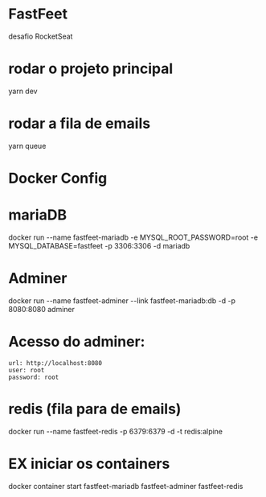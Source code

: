 # FastFeet
desafio RocketSeat

# rodar o projeto principal
yarn dev

# rodar a fila de emails
yarn queue

# Docker Config

  # mariaDB
  docker run --name fastfeet-mariadb -e MYSQL_ROOT_PASSWORD=root -e MYSQL_DATABASE=fastfeet -p 3306:3306 -d mariadb

  # Adminer
  docker run --name fastfeet-adminer --link fastfeet-mariadb:db -d -p 8080:8080 adminer

  # Acesso do adminer:
    url: http://localhost:8080
    user: root
    password: root

  # redis (fila para de emails)
  docker run --name fastfeet-redis -p 6379:6379 -d -t redis:alpine

# EX iniciar os containers
  docker container start fastfeet-mariadb fastfeet-adminer fastfeet-redis
